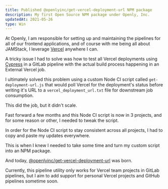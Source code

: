```yaml
---
title: Published @openlyinc/get-vercel-deployment-url NPM package
description: My first Open Source NPM package under Openly, Inc.
updatedAt: 2021-05-26
type: Win
---
```


At Openly, I am responsible for setting up and maintaining the pipelines for all of our frontend applications, and of course with me being all about JAMStack, I leverage [Vercel](https://vercel.com) anywhere I can.

A tricky issue I had to solve was how to test all Vercel deployments using [Cypress](https://www.cypress.io/) in a GitLab pipeline with the actual build process happening in an External Vercel job.

I ultimately solved this problem using a custom Node CI script called `get-deployment-url.js` that would poll Vercel for the deployment's status before writing it's URL to a `vercel_deployment_url.txt` file for downstream job consumption.

This did the job, but it didn't scale.

Fast forward a few months and this Node CI script is now in 3 projects, and for some reason or other, I needed to tweak the script.

In order for the Node CI script to stay consistent across all projects, I had to copy and paste my updates everywhere. 

This is when I knew I needed to take some time and turn my custom script into an NPM package.

And today, [@openlyinc/get-vercel-deployment-url](https://www.npmjs.com/package/@openlyinc/get-vercel-deployment-url) was born.

Currently, this pipeline utility only works for Vercel team projects in GitLab pipelines, but I aim to add support for personal Vercel projects and GitHub pipelines sometime soon.
